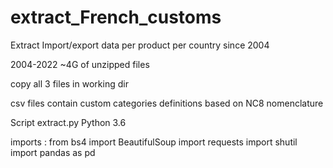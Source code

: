 # extract_French_customs
Extract Import/export data per product per country since 2004

2004-2022 ~4G of unzipped files

copy all 3 files in working dir

csv files contain custom categories definitions based on NC8 nomenclature

Script extract.py Python 3.6

imports :
from bs4 import BeautifulSoup
import requests
import shutil
import pandas as pd
